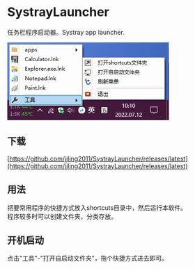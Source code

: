 # SystrayLauncher
任务栏程序启动器。Systray app launcher.

![屏幕截图](https://raw.githubusercontent.com/jjling2011/SystrayLauncher/main/screenshots/systray.png)

## 下载
[https://github.com/jjling2011/SystrayLauncher/releases/latest](https://github.com/jjling2011/SystrayLauncher/releases/latest)  

## 用法
把要常用程序的快捷方式放入shortcuts目录中，然后运行本软件。  
程序较多时可以创建文件夹，分类存放。  

## 开机启动
点击"工具"-"打开自启动文件夹"，拖个快捷方式进去即可。  
